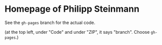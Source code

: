Homepage of Philipp Steinmann
===============

See the `gh-pages` branch for the actual code.

(at the top left, under "Code" and under "ZIP", it says "branch". Choose `gh-pages`.)
